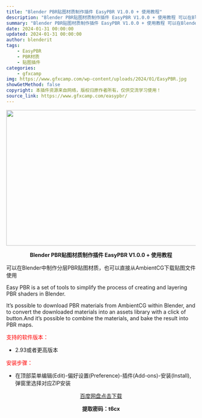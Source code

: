 ```yaml
---
title: "Blender PBR贴图材质制作插件 EasyPBR V1.0.0 + 使用教程"
description: "Blender PBR贴图材质制作插件 EasyPBR V1.0.0 + 使用教程 可以在Blender中制作分层PBR贴图材质，也可以直接从AmbientCG下载贴图文件使用 Easy PBR is..."
summary: "Blender PBR贴图材质制作插件 EasyPBR V1.0.0 + 使用教程 可以在Blender中制作分层PBR贴图材质，也可以直接从AmbientCG下载贴图文件使用 Easy PBR is..."
date: 2024-01-31 00:00:00
updated: 2024-01-31 00:00:00
author: blenderit
tags: 
    - EasyPBR
    - PBR材质
    - 贴图插件
categories:
    - gfxcamp
img: https://www.gfxcamp.com/wp-content/uploads/2024/01/EasyPBR.jpg
showGetMethod: false
copyright: 本插件资源来自网络，版权归原作者所有，仅供交流学习使用！
source_link: https://www.gfxcamp.com/easypbr/
---
```

<div><p><img decoding="async" class="aligncenter size-full wp-image-118218" src="https://www.gfxcamp.com/wp-content/uploads/2024/01/EasyPBR.jpg" data-src="https://www.gfxcamp.com/wp-content/uploads/2024/01/EasyPBR.jpg" alt="" width="640" height="360" data-srcset="https://www.gfxcamp.com/wp-content/uploads/2024/01/EasyPBR.jpg 640w, https://www.gfxcamp.com/wp-content/uploads/2024/01/EasyPBR-150x84.jpg 150w" data-sizes="(max-width: 640px) 100vw, 640px"></p><p style="text-align: center;"><strong>Blender PBR贴图材质制作插件 EasyPBR V1.0.0 + 使用教程</strong></p><p data-pm-slice="1 1 []">可以在Blender中制作分层PBR贴图材质，也可以直接从AmbientCG下载贴图文件使用</p><p data-pm-slice="1 1 []">Easy PBR is a set of tools to simplify the process of creating and layering PBR shaders in Blender.</p><p>It’s possible to download PBR materials from AmbientCG within Blender, and to convert the downloaded materials into an assets library with a click of button.And it’s possible to combine the materials, and bake the result into PBR maps.</p><p><span style="color: #ff0000;">支持的软件版本：</span></p><ul>
<li>2.93或者更高版本</li>
</ul><p style="text-align: left;"><span style="color: #ff0000;">安装步骤：</span></p><ul>
<li>在顶部菜单编辑(Edit)-偏好设置(Preference)-插件(Add-ons)-安装(Install),弹窗里选择对应ZIP安装</li>
</ul><p style="text-align: center;"><a class="maxbutton-3 maxbutton maxbutton-baidu" target="_blank" rel="noopener" href="https://pan.baidu.com/s/1SJZtEzRvDJiwv8gzbg3Bdg?pwd=t6cx"><span class="mb-text">百度网盘点击下载</span></a></p><p style="text-align: center;"><strong>提取密码：t6cx</strong></p></div>